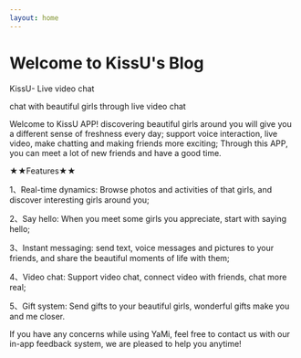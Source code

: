 ```yaml
---
layout: home
---
```

# Welcome to KissU's Blog
 
KissU- Live video chat

chat with beautiful girls through live video chat

Welcome to KissU APP! discovering beautiful girls around you will give you a different sense of freshness every day; support voice interaction, live video, make chatting and making friends more exciting; Through this APP, you can meet a lot of new friends and have a good time.

★★Features★★

1、Real-time dynamics: Browse photos and activities of that girls, and discover interesting girls around you;

2、Say hello: When you meet some girls you appreciate, start with saying hello;

3、Instant messaging: send text, voice messages and pictures to your friends, and share the beautiful moments of life with them;

4、Video chat: Support video chat, connect video with friends, chat more real;

5、Gift system: Send gifts to your beautiful girls, wonderful gifts make you and me closer.

If you have any concerns while using YaMi, feel free to contact us with our in-app feedback system, we are pleased to help you anytime!
